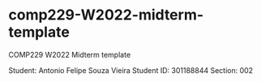 # comp229-W2022-midterm-template
COMP229 W2022 Midterm template

Student: Antonio Felipe Souza Vieira
Student ID: 301188844
Section: 002
